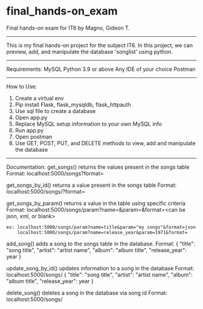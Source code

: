 # final_hands-on_exam
Final hands-on exam for IT6
by Magno, Gideon T.

******************************************************************************************
This is my final hands-on project for the subject IT6.
In this project, we can preview, add, and manipulate the database 'songlist' using python.
******************************************************************************************
Requirements:
MySQL
Python 3.9 or above
Any IDE of your choice
Postman
******************************************************************************************
How to Use:
1. Create a virtual env 
2. Pip install Flask, flask_mysqldb, flask_httpauth
3. Use sql file to create a database
4. Open app.py
5. Replace MySQL setup information to your own MySQL info
6. Run app.py
7. Open postman
8. Use GET, POST, PUT, and DELETE methods to view, add and manipulate the database
******************************************************************************************
Documentation:
get_songs() returns the values present in the songs table
    Format: localhost:5000/songs?format=<can be json or xml>

get_songs_by_id() returns a value present in the songs table
    Format: localhost:5000/songs/<song id>?format=<can be json or xml>

get_songs_by_param() returns a value in the table using specific criteria
    Format: localhost:5000/songs/param?name=<criteria>&param=<paramter for criteria>&format=<can be json, xml, or blank>
    
    ex: localhost:5000/songs/param?name=title&param="my songs"&format=json
        localhost:5000/songs/param?name=release_year&param=1971&format=

add_song() adds a song to the songs table in the database. 
    Format: 
    {
        "title": "song title",
        "artist": "artist name",
        "album": "album title",
        "release_year": year
    }

update_song_by_id() updates information to a song in the database
    Format: localhost:5000/songs/<song id>
    {
        "title": "song title",
        "artist": "artist name",
        "album": "album title",
        "release_year": year
    }

delete_song() deletes a song in the database via song id
    Format: localhost:5000/songs/<song id>